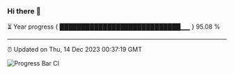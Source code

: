 ### Hi there 👋

⏳ Year progress { ████████████████████████████▁▁ } 95.08 %

---

⏰ Updated on Thu, 14 Dec 2023 00:37:19 GMT

![Progress Bar CI](https://github.com/Shyam-Makwana/GitHub-Actions-Demo/workflows/Progress%20Bar%20CI/badge.svg)
